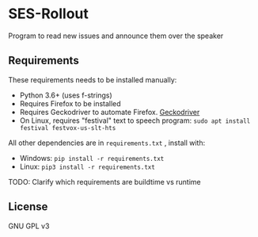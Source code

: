 # SES-Rollout

Program to read new issues and announce them over the speaker

## Requirements

These requirements needs to be installed manually:
* Python 3.6+ (uses f-strings)
* Requires Firefox to be installed
* Requires Geckodriver to automate Firefox. [Geckodriver](https://github.com/mozilla/geckodriver/releases)
* On Linux, requires "festival" text to speech program: `sudo apt install festival festvox-us-slt-hts`

All other dependencies are in `requirements.txt` , install with:
* Windows: `pip install -r requirements.txt`
* Linux: `pip3 install -r requirements.txt`

TODO: Clarify which requirements are buildtime vs runtime

## License
GNU GPL v3
